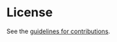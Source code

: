 # License

See the
[guidelines for contributions](https://github.com/chris-wood/draft-irtf-cfrg-randomness-improvements/blob/master/CONTRIBUTING.md).
